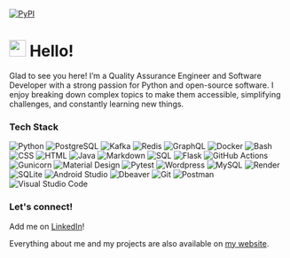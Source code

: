 [![PyPI](https://img.shields.io/badge/pypi-webludus-blue?logo=pypi)](https://pypi.org/user/webludus/)
# <img src="https://media.giphy.com/media/hvRJCLFzcasrR4ia7z/giphy.gif" width="30"> Hello!

Glad to see you here! I’m a Quality Assurance Engineer and Software Developer with a strong 
passion for Python and open-source software. I enjoy breaking down complex topics to make
them accessible, simplifying challenges, and constantly learning new things.


### Tech Stack

![Python](https://img.shields.io/badge/Python-14354C.svg?logo=python&logoColor=white)
![PostgreSQL](https://img.shields.io/badge/PostgreSQL-316192?logo=postgresql&logoColor=white)
![Kafka](https://img.shields.io/badge/-Kafka-231F20?logo=apache-kafka&logoColor=white)
![Redis](https://img.shields.io/badge/redis-%23DD0031.svg?logo=redis&logoColor=white)
![GraphQL](https://img.shields.io/badge/-GraphQL-E10098?logo=graphql)
![Docker](https://img.shields.io/badge/-Docker-2496ED?logo=docker&logoColor=white)
![Bash](https://img.shields.io/badge/Bash-121011.svg?logo=gnu-bash&logoColor=white)
![CSS](https://img.shields.io/badge/CSS-1572B6.svg?logo=css3&logoColor=white")
![HTML](https://img.shields.io/badge/HTML-E34F26.svg?logo=html5&logoColor=white)
![Java](https://custom-icon-badges.demolab.com/badge/Java-007396.svg?logo=java&logoColor=white)
![Markdown](https://img.shields.io/badge/Markdown-000000.svg?logo=markdown&logoColor=white")
![SQL](https://custom-icon-badges.demolab.com/badge/SQL-025E8C.svg?logo=database&logoColor=white)
![Flask](https://img.shields.io/badge/Flask-000000.svg?logo=flask&logoColor=white)
![GitHub Actions](https://img.shields.io/badge/GitHub%20Actions-2671E5.svg?logo=github%20actions&logoColor=white)
![Gunicorn](https://img.shields.io/badge/-Gunicorn-499848.svg?logo=gunicorn&logoColor=white)
![Material Design](https://img.shields.io/badge/Material%20Design-0081CB.svg?logo=material-design&logoColor=white)
![Pytest](https://img.shields.io/badge/Pytest-0A9EDC.svg?logo=pytest&logoColor=white)
![Wordpress](https://img.shields.io/badge/Wordpress-21759B?logo=wordpress&logoColor=white)
![MySQL](https://img.shields.io/badge/MySQL-00f.svg?logo=mysql&logoColor=white)
![Render](https://img.shields.io/badge/Render-00979D.svg?logo=render&logoColor=white)
![SQLite](https://img.shields.io/badge/SQLite-07405e.svg?logo=sqlite&logoColor=white)
![Android Studio](https://img.shields.io/badge/Android%20Studio-008678.svg?logo=android-studio&logoColor=white)
![Dbeaver](https://custom-icon-badges.demolab.com/badge/-Dbeaver-372923?logo=dbeaver-mono&logoColor=white)
![Git](https://img.shields.io/badge/Git-F05033.svg?logo=git&logoColor=white)
![Postman](https://img.shields.io/badge/Postman-FF6C37?logo=postman&logoColor=white)
![Visual Studio Code](https://img.shields.io/badge/Visual%20Studio%20Code-0078d7.svg?logo=visual-studio-code&logoColor=white")


### Let's connect!
Add me on [LinkedIn](https://www.linkedin.com/in/dawid-szaniawski)! 

Everything about me and my projects are also available on [my website](https://webludus.pl/en).

